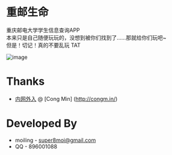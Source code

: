 # 重邮生命

重庆邮电大学学生信息查询APP<br>
本来只是自己随便玩玩的，没想到被你们找到了……那就给你们玩吧~<br>
但是！切记！真的不要乱玩 TAT
<br>

![image](https://raw.githubusercontent.com/moiling/CQUPTLife/master/app/src/main/res/mipmap-xhdpi/ic_logo.png?raw=true)

# Thanks
* [内网外入](http://cqupt.congm.in/?plg_nld=1&plg_usr=1&plg_vkey=1&plg_auth=1&plg_dev=1&plg_uin=1&plg_nld=1) @ [Cong Min] (http://congm.in/)


# Developed By
* moiling - super8moi@gmail.com
* QQ - 896001088
